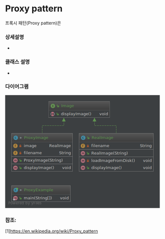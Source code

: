 # Proxy pattern
프록시 패턴(Proxy pattern)은 

### 상세설명

 - 
### 클래스 설명

 - 
 
### 다이어그램
![ex_screenshot](../../res/proxypattern.png)

### 참조:
[1]https://en.wikipedia.org/wiki/Proxy_pattern
